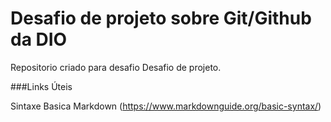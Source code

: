 # Desafio de projeto sobre Git/Github da DIO
Repositorio criado para desafio Desafio de projeto.

###Links Úteis

Sintaxe Basica Markdown
(https://www.markdownguide.org/basic-syntax/)
